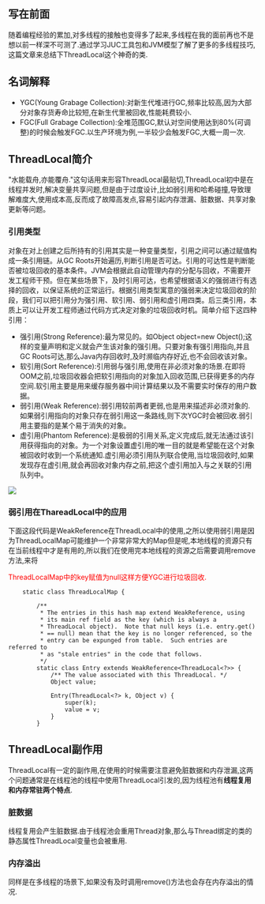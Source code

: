 ## 写在前面
随着编程经验的累加,对多线程的接触也变得多了起来,多线程在我的面前再也不是想以前一样深不可测了.通过学习JUC工具包和JVM模型了解了更多的多线程技巧,这篇文章来总结下ThreadLocal这个神奇的类.

## 名词解释
- YGC(Young Grabage Collection):对新生代堆进行GC,频率比较高,因为大部分对象存货寿命比较短,在新生代里被回收,性能耗费较小.
- FGC(Full Grabage Collection):全堆范围GC,默认对空间使用达到80%(可调整)的时候会触发FGC.以生产环境为例,一半较少会触发FGC,大概一周一次.

## ThreadLocal简介
"水能载舟,亦能覆舟."这句话用来形容ThreadLocal最贴切,ThreadLocal初中是在线程并发时,解决变量共享问题,但是由于过度设计,比如弱引用和哈希碰撞,导致理解难度大,使用成本高,反而成了故障高发点,容易引起内存泄漏、脏数据、共享对象更新等问题。

### 引用类型
对象在对上创建之后所持有的引用其实是一种变量类型，引用之间可以通过赋值构成一条引用链。从GC Roots开始遍历,判断引用是否可达。引用的可达性是判断能否被垃圾回收的基本条件。JVM会根据此自动管理内存的分配与回收，不需要开发工程师干预。但在某些场景下，及时引用可达，也希望根据语义的强弱进行有选择的回收，以保证系统的正常运行。根据引用类型寓意的强弱来决定垃圾回收的阶段，我们可以把引用分为强引用、软引用、弱引用和虚引用四类。后三类引用，本质上可以让开发工程师通过代码方式决定对象的垃圾回收时机。简单介绍下这四种引用：
- 强引用(Strong Reference):最为常见的。如Object object=new Object();这样的变量声明和定义就会产生该对象的强引用。只要对象有强引用指向,并且GC Roots可达,那么Java内存回收时,及时濒临内存好近,也不会回收该对象。
- 软引用(Sort Reference):引用弱与强引用,使用在非必须对象的场景.在即将OOM之前,垃圾回收器会把软引用指向的对象加入回收范围,已获得更多的内存空间.软引用主要是用来缓存服务器中间计算结果以及不需要实时保存的用户数据。
- 弱引用(Weak Reference):弱引用较前两者更弱,也是用来描述非必须对象的.如果弱引用指向的对象只存在弱引用这一条路线,则下次YGC时会被回收.弱引用主要指的是某个易于消失的对象。
- 虚引用(Phantom Reference):是极弱的引用关系,定义完成后,就无法通过该引用获得指向的对象。为一个对象设置虚引用的唯一目的就是希望能在这个对象被回收时收到一个系统通知.虚引用必须引用队列联合使用,当垃圾回收时,如果发现存在虚引用,就会再回收对象内存之前,把这个虚引用加入与之关联的引用队列中。

![](https://ws4.sinaimg.cn/large/006tKfTcly1g1istqj32nj30ey05v749.jpg)

### 弱引用在ThareadLocal中的应用
下面这段代码是WeakReference在ThreadLocal中的使用,之所以使用弱引用是因为ThreadLocalMap可能维护一个非常非常大的Map但是呢,本地线程的资源只有在当前线程中才是有用的,所以我们在使用完本地线程的资源之后需要调用remove方法,来将<div style="color:red">ThreadLocalMap中的key赋值为null这样方便YGC进行垃圾回收.</div>
```
    static class ThreadLocalMap {

        /**
         * The entries in this hash map extend WeakReference, using
         * its main ref field as the key (which is always a
         * ThreadLocal object).  Note that null keys (i.e. entry.get()
         * == null) mean that the key is no longer referenced, so the
         * entry can be expunged from table.  Such entries are referred to
         * as "stale entries" in the code that follows.
         */
        static class Entry extends WeakReference<ThreadLocal<?>> {
            /** The value associated with this ThreadLocal. */
            Object value;

            Entry(ThreadLocal<?> k, Object v) {
                super(k);
                value = v;
            }
        }
```

## ThreadLocal副作用

ThreadLocal有一定的副作用,在使用的时候需要注意避免脏数据和内存泄漏,这两个问题通常是在线程池的线程中使用ThreadLocal引发的,因为线程池有**线程复用和内存常驻两个特点**.

### 脏数据
线程复用会产生脏数据.由于线程池会重用Thread对象,那么与Thread绑定的类的静态属性ThreadLocal变量也会被重用.

### 内存溢出
同样是在多线程的场景下,如果没有及时调用remove()方法也会存在内存溢出的情况.